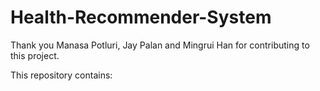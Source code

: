 # Health-Recommender-System

Thank you Manasa Potluri, Jay Palan and Mingrui Han for contributing to this project.

This repository contains:
